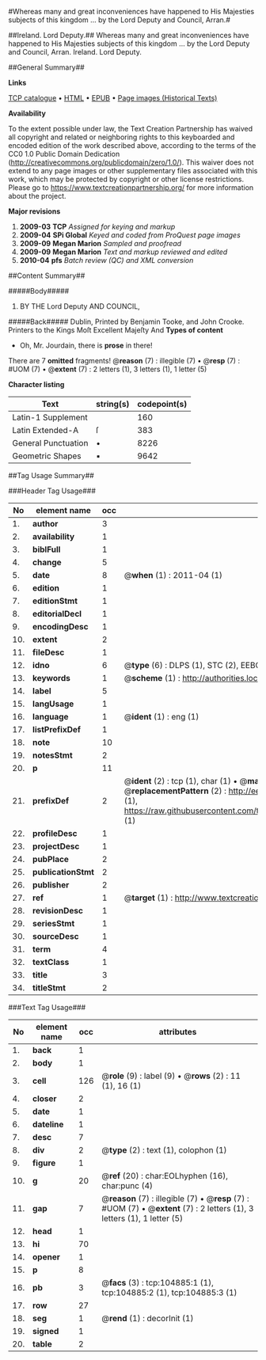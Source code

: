 #Whereas many and great inconveniences have happened to His Majesties subjects of this kingdom ... by the Lord Deputy and Council, Arran.#

##Ireland. Lord Deputy.##
Whereas many and great inconveniences have happened to His Majesties subjects of this kingdom ... by the Lord Deputy and Council, Arran.
Ireland. Lord Deputy.

##General Summary##

**Links**

[TCP catalogue](http://www.ota.ox.ac.uk/tcp/)  • 
[HTML](http://tei.it.ox.ac.uk/tcp/Texts-HTML/free/A46/A46157.html)  • 
[EPUB](http://tei.it.ox.ac.uk/tcp/Texts-EPUB/free/A46/A46157.epub) • 
[Page images (Historical Texts)](https://historicaltexts.jisc.ac.uk/eebo-16150875e)

**Availability**

To the extent possible under law, the Text Creation Partnership has waived all copyright and related or neighboring rights to this keyboarded and encoded edition of the work described above, according to the terms of the CC0 1.0 Public Domain Dedication (http://creativecommons.org/publicdomain/zero/1.0/). This waiver does not extend to any page images or other supplementary files associated with this work, which may be protected by copyright or other license restrictions. Please go to https://www.textcreationpartnership.org/ for more information about the project.

**Major revisions**

1. __2009-03__ __TCP__ *Assigned for keying and markup*
1. __2009-04__ __SPi Global__ *Keyed and coded from ProQuest page images*
1. __2009-09__ __Megan Marion__ *Sampled and proofread*
1. __2009-09__ __Megan Marion__ *Text and markup reviewed and edited*
1. __2010-04__ __pfs__ *Batch review (QC) and XML conversion*

##Content Summary##

#####Body#####

1.  BY THE Lord Deputy AND COUNCIL,

#####Back#####
Dublin, Printed by Benjamin Tooke, and John Crooke. Printers to the Kings Moſt Excellent Majeſty And
**Types of content**

  * Oh, Mr. Jourdain, there is **prose** in there!

There are 7 **omitted** fragments! 
 @__reason__ (7) : illegible (7)  •  @__resp__ (7) : #UOM (7)  •  @__extent__ (7) : 2 letters (1), 3 letters (1), 1 letter (5)

**Character listing**


|Text|string(s)|codepoint(s)|
|---|---|---|
|Latin-1 Supplement| |160|
|Latin Extended-A|ſ|383|
|General Punctuation|•|8226|
|Geometric Shapes|▪|9642|

##Tag Usage Summary##

###Header Tag Usage###

|No|element name|occ|attributes|
|---|---|---|---|
|1.|__author__|3||
|2.|__availability__|1||
|3.|__biblFull__|1||
|4.|__change__|5||
|5.|__date__|8| @__when__ (1) : 2011-04 (1)|
|6.|__edition__|1||
|7.|__editionStmt__|1||
|8.|__editorialDecl__|1||
|9.|__encodingDesc__|1||
|10.|__extent__|2||
|11.|__fileDesc__|1||
|12.|__idno__|6| @__type__ (6) : DLPS (1), STC (2), EEBO-CITATION (1), OCLC (1), VID (1)|
|13.|__keywords__|1| @__scheme__ (1) : http://authorities.loc.gov/ (1)|
|14.|__label__|5||
|15.|__langUsage__|1||
|16.|__language__|1| @__ident__ (1) : eng (1)|
|17.|__listPrefixDef__|1||
|18.|__note__|10||
|19.|__notesStmt__|2||
|20.|__p__|11||
|21.|__prefixDef__|2| @__ident__ (2) : tcp (1), char (1)  •  @__matchPattern__ (2) : ([0-9\-]+):([0-9IVX]+) (1), (.+) (1)  •  @__replacementPattern__ (2) : http://eebo.chadwyck.com/downloadtiff?vid=$1&page=$2 (1), https://raw.githubusercontent.com/textcreationpartnership/Texts/master/tcpchars.xml#$1 (1)|
|22.|__profileDesc__|1||
|23.|__projectDesc__|1||
|24.|__pubPlace__|2||
|25.|__publicationStmt__|2||
|26.|__publisher__|2||
|27.|__ref__|1| @__target__ (1) : http://www.textcreationpartnership.org/docs/. (1)|
|28.|__revisionDesc__|1||
|29.|__seriesStmt__|1||
|30.|__sourceDesc__|1||
|31.|__term__|4||
|32.|__textClass__|1||
|33.|__title__|3||
|34.|__titleStmt__|2||


###Text Tag Usage###

|No|element name|occ|attributes|
|---|---|---|---|
|1.|__back__|1||
|2.|__body__|1||
|3.|__cell__|126| @__role__ (9) : label (9)  •  @__rows__ (2) : 11 (1), 16 (1)|
|4.|__closer__|2||
|5.|__date__|1||
|6.|__dateline__|1||
|7.|__desc__|7||
|8.|__div__|2| @__type__ (2) : text (1), colophon (1)|
|9.|__figure__|1||
|10.|__g__|20| @__ref__ (20) : char:EOLhyphen (16), char:punc (4)|
|11.|__gap__|7| @__reason__ (7) : illegible (7)  •  @__resp__ (7) : #UOM (7)  •  @__extent__ (7) : 2 letters (1), 3 letters (1), 1 letter (5)|
|12.|__head__|1||
|13.|__hi__|70||
|14.|__opener__|1||
|15.|__p__|8||
|16.|__pb__|3| @__facs__ (3) : tcp:104885:1 (1), tcp:104885:2 (1), tcp:104885:3 (1)|
|17.|__row__|27||
|18.|__seg__|1| @__rend__ (1) : decorInit (1)|
|19.|__signed__|1||
|20.|__table__|2||
